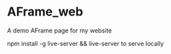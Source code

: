 # AFrame_web
A demo AFrame page for my website

npm install -g live-server && live-server to serve locally
